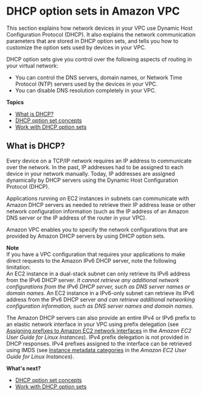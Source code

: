 # DHCP option sets in Amazon VPC<a name="VPC_DHCP_Options"></a>

This section explains how network devices in your VPC use Dynamic Host Configuration Protocol \(DHCP\)\. It also explains the network communication parameters that are stored in DHCP option sets, and tells you how to customize the option sets used by devices in your VPC\.

DHCP option sets give you control over the following aspects of routing in your virtual network:
+ You can control the DNS servers, domain names, or Network Time Protocol \(NTP\) servers used by the devices in your VPC\.
+ You can disable DNS resolution completely in your VPC\.

**Topics**
+ [What is DHCP?](#DHCPOptionSets)
+ [DHCP option set concepts](DHCPOptionSetConcepts.md)
+ [Work with DHCP option sets](DHCPOptionSet.md)

## What is DHCP?<a name="DHCPOptionSets"></a>

Every device on a TCP/IP network requires an IP address to communicate over the network\. In the past, IP addresses had to be assigned to each device in your network manually\. Today, IP addresses are assigned dynamically by DHCP servers using the Dynamic Host Configuration Protocol \(DHCP\)\.

Applications running on EC2 instances in subnets can communicate with Amazon DHCP servers as needed to retrieve their IP address lease or other network configuration information \(such as the IP address of an Amazon DNS server or the IP address of the router in your VPC\)\.

Amazon VPC enables you to specify the network configurations that are provided by Amazon DHCP servers by using DHCP option sets\. 

**Note**  
If you have a VPC configuration that requires your applications to make direct requests to the Amazon IPv6 DHCP server, note the following limitation:   
An EC2 instance in a dual\-stack subnet can only retrieve its IPv6 address from the IPv6 DHCP server\. *It cannot retrieve any additional network configurations from the IPv6 DHCP server, such as DNS server names or domain names\.* 
An EC2 instance in a IPv6\-only subnet can retrieve its IPv6 address from the IPv6 DHCP server *and can retrieve additional networking configuration information, such as DNS server names and domain names\.* 

The Amazon DHCP servers can also provide an entire IPv4 or IPv6 prefix to an elastic network interface in your VPC using prefix delegation \(see [Assigning prefixes to Amazon EC2 network interfaces](https://docs.aws.amazon.com/AWSEC2/latest/UserGuide/ec2-prefix-eni.html) in the *Amazon EC2 User Guide for Linux Instances*\)\. IPv4 prefix delegation is not provided in DHCP responses\. IPv4 prefixes assigned to the interface can be retrieved using IMDS \(see [Instance metadata categories](https://docs.aws.amazon.com/AWSEC2/latest/UserGuide/instancedata-data-categories.html) in the *Amazon EC2 User Guide for Linux Instances*\)\.

**What's next?**
+ [DHCP option set concepts](DHCPOptionSetConcepts.md) 
+ [Work with DHCP option sets](DHCPOptionSet.md) 